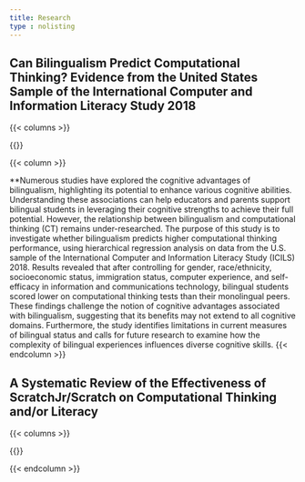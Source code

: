 ```yaml
---
title: Research
type : nolisting
---
```


## Can Bilingualism Predict Computational Thinking? Evidence from the United States Sample of the International Computer and Information Literacy Study 2018

{{< columns >}}

{{<figure-a src="/content/en/research/Master.png" style="width: 100%;">}}

{{< column >}}

**Numerous studies have explored the cognitive advantages of bilingualism, highlighting its potential to enhance various cognitive abilities. Understanding these
associations can help educators and parents support bilingual students in leveraging their
cognitive strengths to achieve their full potential. However, the relationship between
bilingualism and computational thinking (CT) remains under-researched. The purpose of this
study is to investigate whether bilingualism predicts higher computational thinking
performance, using hierarchical regression analysis on data from the U.S. sample of the
International Computer and Information Literacy Study (ICILS) 2018. Results revealed that
after controlling for gender, race/ethnicity, socioeconomic status, immigration status,
computer experience, and self-efficacy in information and communications technology,
bilingual students scored lower on computational thinking tests than their monolingual peers.
These findings challenge the notion of cognitive advantages associated with bilingualism,
suggesting that its benefits may not extend to all cognitive domains. Furthermore, the study
identifies limitations in current measures of bilingual status and calls for future research to
examine how the complexity of bilingual experiences influences diverse cognitive skills.
{{< endcolumn >}}

## A Systematic Review of the Effectiveness of ScratchJr/Scratch on Computational Thinking and/or Literacy 

{{< columns >}}

{{<figure-a src="content/en/research/ResearchPoster.png" style="width: 100%;">}}

{{< endcolumn >}}